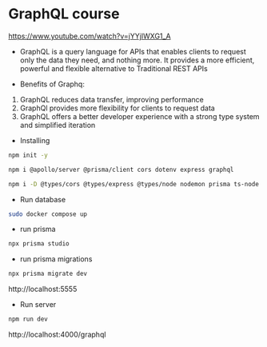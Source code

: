# GraphQL course 
https://www.youtube.com/watch?v=jYYjIWXG1_A 

- GraphQL is a query language for APIs that enables clients to request only the data they need, and nothing more. It provides a more efficient, powerful and flexible alternative to Traditional REST APIs 

- Benefits of Graphq:
1. GraphQL reduces data transfer, improving performance
2. GraphQl provides more flexibility for clients to request data
3. GraphQL offers a better developer experience with a strong type system and simplified iteration 


- Installing 
```bash
npm init -y 

npm i @apollo/server @prisma/client cors dotenv express graphql

npm i -D @types/cors @types/express @types/node nodemon prisma ts-node typescript
``` 

- Run database 
```bash
sudo docker compose up
```
- run prisma
```bash
npx prisma studio 

``` 
- run prisma migrations
```bash
npx prisma migrate dev
```
http://localhost:5555 

- Run server
```bash
npm run dev
```

http://localhost:4000/graphql 


